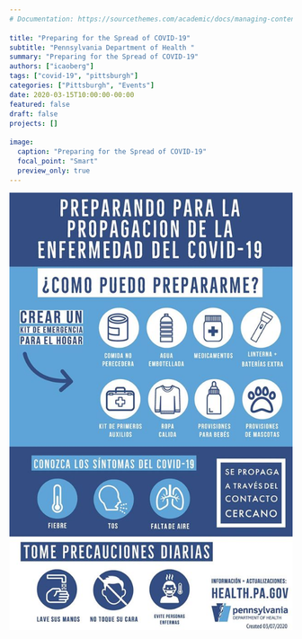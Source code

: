 ```yaml
---
# Documentation: https://sourcethemes.com/academic/docs/managing-content/

title: "Preparing for the Spread of COVID-19"
subtitle: "Pennsylvania Department of Health "
summary: "Preparing for the Spread of COVID-19"
authors: ["icaoberg"]
tags: ["covid-19", "pittsburgh"]
categories: ["Pittsburgh", "Events"]
date: 2020-03-15T10:00:00-00:00
featured: false
draft: false
projects: []

image:
  caption: "Preparing for the Spread of COVID-19"
  focal_point: "Smart"
  preview_only: true
---
```


[![Preparing for the Spread of COVID-19](./featured.jpg)](https://www.health.pa.gov/topics/disease/Pages/Coronavirus.aspx)

